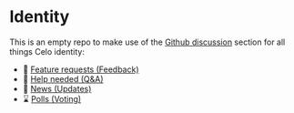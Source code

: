 # Identity

This is an empty repo to make use of the [Github discussion](https://github.com/celo-org/identity/discussions) section for all things Celo identity:

- 🙏 [Feature requests (Feedback)](https://github.com/celo-org/identity/discussions/categories/feature-requests-feedback)
- 👋 [Help needed (Q&A)](https://github.com/celo-org/identity/discussions/categories/help-needed-q-a)
- 📢 [News (Updates)](https://github.com/celo-org/identity/discussions/categories/news-updates)
- ⌛️ [Polls (Voting)](https://github.com/celo-org/identity/discussions/categories/polls-voting)
